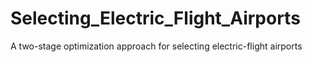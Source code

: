 # Selecting_Electric_Flight_Airports
A two-stage optimization approach for selecting electric-flight airports
